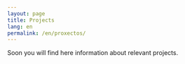 ```yaml
---
layout: page
title: Projects
lang: en
permalink: /en/proxectos/
---
```


Soon you will find here information about relevant projects.